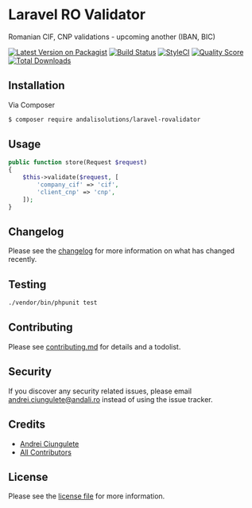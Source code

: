 # Laravel RO Validator
Romanian CIF, CNP validations - upcoming another (IBAN, BIC)

[![Latest Version on Packagist][ico-version]][link-packagist]
[![Build Status][ico-build]][link-build]
[![StyleCI][ico-styleci]][link-styleci]
[![Quality Score][ico-scrutinizer]][link-scrutinizer]
[![Total Downloads][ico-downloads]][link-downloads]
## Installation

Via Composer

``` bash
$ composer require andalisolutions/laravel-rovalidator
```

## Usage
```php
public function store(Request $request)
{
    $this->validate($request, [
        'company_cif' => 'cif',
        'client_cnp' => 'cnp',
    ]);
}
```

## Changelog

Please see the [changelog](changelog.md) for more information on what has changed recently.

## Testing

``` bash
./vendor/bin/phpunit test
```

## Contributing

Please see [contributing.md](contributing.md) for details and a todolist.

## Security

If you discover any security related issues, please email <andrei.ciungulete@andali.ro> instead of using the issue tracker.

## Credits

- [Andrei Ciungulete][link-author]
- [All Contributors][link-contributors]

## License

Please see the [license file](license.md) for more information.

[ico-version]: https://img.shields.io/packagist/v/andalisolutions/laravel-rovalidator.svg?style=flat-square
[ico-downloads]: https://img.shields.io/packagist/dt/andalisolutions/laravel-rovalidator.svg?style=flat-square
[ico-build]: https://github.com/andalisolutions/laravel-rovalidator/workflows/tests/badge.svg
[ico-styleci]: https://styleci.io/repos/253530401/shield
[ico-scrutinizer]: https://img.shields.io/scrutinizer/g/andalisolutions/laravel-rovalidator.svg?style=flat-square

[link-packagist]: https://packagist.org/packages/andalisolutions/laravel-rovalidator
[link-downloads]: https://packagist.org/packages/andalisolutions/laravel-rovalidator
[link-build]: https://github.com/andalisolutions/laravel-rovalidator/actions
[link-styleci]: https://styleci.io/repos/253530401
[link-scrutinizer]: https://scrutinizer-ci.com/g/andalisolutions/laravel-rovalidator
[link-author]: https://github.com/andalisolutions
[link-contributors]: ../../contributors
